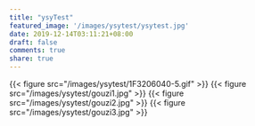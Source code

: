```yaml
---
title: "ysyTest"
featured_image: '/images/ysytest/ysytest.jpg'
date: 2019-12-14T03:11:21+08:00
draft: false
comments: true
share: true  
---
```




{{< figure src="/images/ysytest/1F3206040-5.gif" >}}
{{< figure src="/images/ysytest/gouzi1.jpg" >}}
{{< figure src="/images/ysytest/gouzi2.jpg" >}}
{{< figure src="/images/ysytest/gouzi3.jpg" >}}

